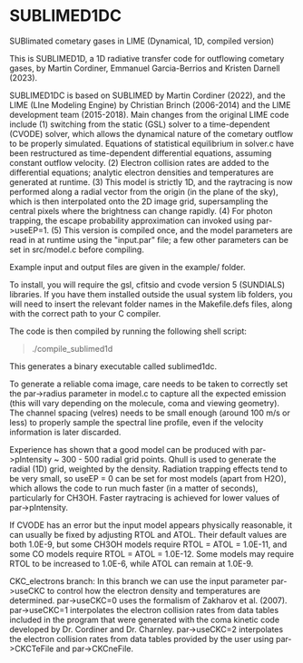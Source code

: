 # SUBLIMED1DC

SUBlimated cometary gases in LIME (Dynamical, 1D, compiled version)

This is SUBLIMED1D, a 1D radiative transfer code for outflowing cometary gases, by Martin Cordiner, Emmanuel Garcia-Berrios and Kristen Darnell (2023). 

SUBLIMED1DC is based on SUBLIMED by Martin Cordiner (2022), and the LIME (LIne Modeling Engine) by Christian Brinch (2006-2014) and the LIME development team (2015-2018). Main changes from the original LIME code include (1) switching from the static (GSL) solver to a time-dependent (CVODE) solver, which allows the dynamical nature of the cometary outflow to be properly simulated. Equations of statistical equilibrium in solver.c have been restructured as time-dependent differential equations, assuming constant outflow velocity. (2) Electron collision rates are added to the differential equations; analytic electron densities and temperatures are generated at runtime. (3) This model is strictly 1D, and the raytracing is now performed along a radial vector from the origin (in the plane of the sky), which is then interpolated onto the 2D image grid, supersampling the central pixels where the brightness can change rapidly. (4) For photon trapping, the escape probability approximation can invoked using par->useEP=1. (5) This version is compiled once, and the model parameters are read in at runtime using the "input.par" file; a few other parameters can be set in src/model.c before compiling.

Example input and output files are given in the example/ folder. 

To install, you will require the  gsl, cfitsio and cvode version 5 (SUNDIALS) libraries. If you have them installed outside the usual system lib folders, you will need to insert the relevant folder names in the Makefile.defs files, along with the correct path to your C compiler.

The code is then compiled by running the following shell script:

> ./compile_sublimed1d

This generates a binary executable called sublimed1dc.

To generate a reliable coma image, care needs to be taken to correctly set the par->radius parameter in model.c to capture all the expected emission (this will vary depending on the molecule, coma and viewing geometry). The channel spacing (velres) needs to be small enough (around 100 m/s or less) to properly sample the spectral line profile, even if the velocity information is later discarded. 

Experience has shown that a good model can be produced with par->pIntensity ~ 300 - 500 radial grid points. Qhull is used to generate the radial (1D) grid, weighted by the density. Radiation trapping effects tend to be very small, so useEP = 0 can be set for most models (apart from H2O), which allows the code to run much faster (in a matter of seconds), particularly for CH3OH. Faster raytracing is achieved for lower values of par->pIntensity.

If CVODE has an error but the input model appears physically reasonable, it can usually be fixed by adjusting RTOL and ATOL. Their default values are both 1.0E-9, but some CH3OH models require RTOL = ATOL = 1.0E-11, and some CO models require RTOL = ATOL = 1.0E-12. Some models may require RTOL to be increased to 1.0E-6, while ATOL can remain at 1.0E-9.


CKC_electrons branch: In this branch we can use the input parameter par->useCKC to control how the electron density and temperatures are determined. par->useCKC=0 uses the formalism of Zakharov et al. (2007). par->useCKC=1 interpolates the electron collision rates from data tables included in the program that were generated with the coma kinetic code developed by Dr. Cordiner and Dr. Charnley. par->useCKC=2 interpolates the electron collision rates from data tables provided by the user using par->CKCTeFile and par->CKCneFile.